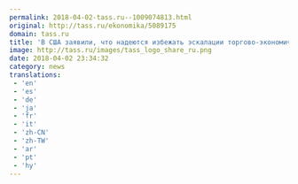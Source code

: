```yaml
---
permalink: 2018-04-02-tass.ru--1009074813.html
original: http://tass.ru/ekonomika/5089175
domain: tass.ru
title: 'В США заявили, что надеются избежать эскалации торгово-экономических споров с КНР'
image: http://tass.ru/images/tass_logo_share_ru.png
date: 2018-04-02 23:34:32
category: news
translations: 
 - 'en'
 - 'es'
 - 'de'
 - 'ja'
 - 'fr'
 - 'it'
 - 'zh-CN'
 - 'zh-TW'
 - 'ar'
 - 'pt'
 - 'hy'
---
```


